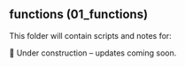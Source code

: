 ## functions (01_functions)

This folder will contain scripts and notes for:

🚧 Under construction – updates coming soon.
